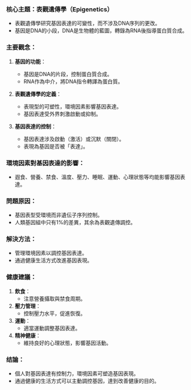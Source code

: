 ### 核心主題：表觀遺傳學（Epigenetics）
- 表觀遺傳學研究基因表達的可變性，而不涉及DNA序列的更改。
- 基因是DNA的小段，DNA是生物體的藍圖，轉錄為RNA後指導蛋白質合成。

### 主要觀念：
1. **基因的功能**：
   - 基因是DNA的片段，控制蛋白質合成。
   - RNA作為中介，將DNA指令轉譯為蛋白質。

2. **表觀遺傳學的定義**：
   - 表現型的可塑性，環境因素影響基因表達。
   - 基因表達受外界刺激啟動或抑制。

3. **基因表達的控制**：
   - 基因表達涉及啟動（激活）或沉默（關閉）。
   - 表現為基因是否被「表達」。

### 環境因素對基因表達的影響：
- 遐食、營養、禁食、溫度、壓力、睡眠、運動、心理狀態等均能影響基因表達。

### 問題原因：
- 基因表型受環境而非遺伝子序列控制。
- 人類基因組中只有1%的差異，其余為表觀遺傳調控。

### 解決方法：
- 管理環境因素以調控基因表達。
- 通過健康生活方式改進基因表現。

### 健康建議：
1. **飲食**：
   - 注意營養攝取與禁食周期。
2. **壓力管理**：
   - 控制壓力水平，促進恢復。
3. **運動**：
   - 適當運動調整基因表達。
4. **精神健康**：
   - 維持良好的心理狀態，影響基因活動。

### 结論：
- 個人對基因表達有控制力，環境因素可塑造基因表現。
- 通過健康的生活方式可以主動調控基因，達到改善健康的目的。